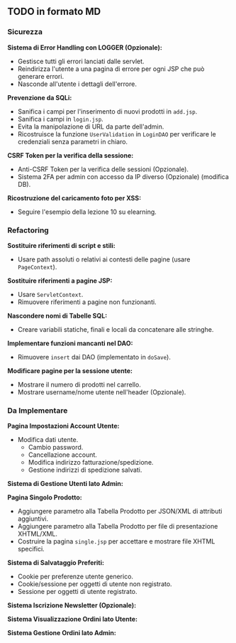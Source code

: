 ## TODO in formato MD

### Sicurezza

**Sistema di Error Handling con LOGGER (Opzionale):**

* Gestisce tutti gli errori lanciati dalle servlet.
* Reindirizza l'utente a una pagina di errore per ogni JSP che può generare errori.
* Nasconde all'utente i dettagli dell'errore.

**Prevenzione da SQLi:**

* Sanifica i campi per l'inserimento di nuovi prodotti in `add.jsp`.
* Sanifica i campi in `login.jsp`.
* Evita la manipolazione di URL da parte dell'admin.
* Ricostruisce la funzione `UserValidation` in `LoginDAO` per verificare le credenziali senza parametri in chiaro.

**CSRF Token per la verifica della sessione:**

* Anti-CSRF Token per la verifica delle sessioni (Opzionale).
* Sistema 2FA per admin con accesso da IP diverso (Opzionale) (modifica DB).

**Ricostruzione del caricamento foto per XSS:**

* Seguire l'esempio della lezione 10 su elearning.

### Refactoring

**Sostituire riferimenti di script e stili:**

* Usare path assoluti o relativi ai contesti delle pagine (usare `PageContext`).

**Sostituire riferimenti a pagine JSP:**

* Usare `ServletContext`.
* Rimuovere riferimenti a pagine non funzionanti.

**Nascondere nomi di Tabelle SQL:**

* Creare variabili statiche, finali e locali da concatenare alle stringhe.

**Implementare funzioni mancanti nel DAO:**

* Rimuovere `insert` dai DAO (implementato in `doSave`).

**Modificare pagine per la sessione utente:**

* Mostrare il numero di prodotti nel carrello.
* Mostrare username/nome utente nell'header (Opzionale).

### Da Implementare

**Pagina Impostazioni Account Utente:**

* Modifica dati utente.
    * Cambio password.
    * Cancellazione account.
    * Modifica indirizzo fatturazione/spedizione.
    * Gestione indirizzi di spedizione salvati.

**Sistema di Gestione Utenti lato Admin:**

**Pagina Singolo Prodotto:**

* Aggiungere parametro alla Tabella Prodotto per JSON/XML di attributi aggiuntivi.
* Aggiungere parametro alla Tabella Prodotto per file di presentazione XHTML/XML.
* Costruire la pagina `single.jsp` per accettare e mostrare file XHTML specifici.

**Sistema di Salvataggio Preferiti:**

* Cookie per preferenze utente generico.
* Cookie/sessione per oggetti di utente non registrato.
* Sessione per oggetti di utente registrato.

**Sistema Iscrizione Newsletter (Opzionale):**

**Sistema Visualizzazione Ordini lato Utente:**

**Sistema Gestione Ordini lato Admin:**
